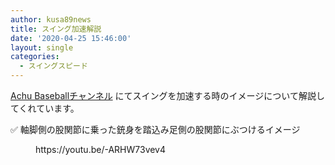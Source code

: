 ```yaml
---
author: kusa89news
title: スイング加速解説
date: '2020-04-25 15:46:00'
layout: single
categories:
  - スイングスピード
---
```


[Achu Baseballチャンネル](https://www.youtube.com/channel/UCqkTcqYRH7v9a_t5CBhavpg) にてスイングを加速する時のイメージについて解説してくれています。

✅ 軸脚側の股関節に乗った銃身を踏込み足側の股関節にぶつけるイメージ

<figure class="wp-block-embed-youtube wp-block-embed is-type-video is-provider-youtube wp-embed-aspect-16-9 wp-has-aspect-ratio">

<div class="wp-block-embed__wrapper">https://youtu.be/-ARHW73vev4</div>

</figure>